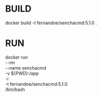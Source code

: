 # BUILD

docker build -t fernandoe/senchacmd:5.1.0 .


# RUN

docker run \
  --rm \
  --name senchacmd \
  -v ${PWD}:/app \
  -i \
  -t fernandoe/senchacmd:5.1.0 \
  /bin/bash
